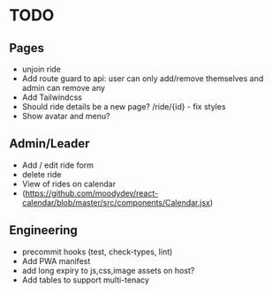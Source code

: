 # TODO

## Pages

- unjoin ride
- Add route guard to api: user can only add/remove themselves and admin can remove any
- Add Tailwindcss
- Should ride details be a new page? /ride/{id} - fix styles
- Show avatar and menu?

## Admin/Leader

- Add / edit ride form
- delete ride
- View of rides on calendar
- (https://github.com/moodydev/react-calendar/blob/master/src/components/Calendar.jsx)

## Engineering

- precommit hooks (test, check-types, lint)
- Add PWA manifest
- add long expiry to js,css,image assets on host?
- Add tables to support multi-tenacy
